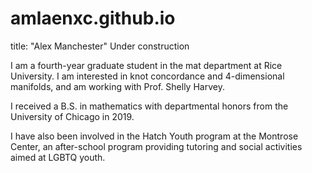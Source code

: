 # amlaenxc.github.io
title: "Alex Manchester"
Under construction

I am a fourth-year graduate student in the mat department at Rice University. I am interested in knot concordance and 4-dimensional manifolds, and am working with Prof. Shelly Harvey.

I received a B.S. in mathematics with departmental honors from the University of Chicago in 2019.

I have also been involved in the Hatch Youth program at the Montrose Center, an after-school program providing tutoring and social activities aimed at LGBTQ youth.
